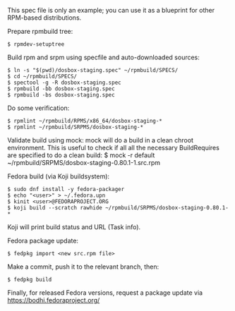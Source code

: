 This spec file is only an example; you can use it as a blueprint for
other RPM-based distributions.

Prepare rpmbuild tree:

    $ rpmdev-setuptree

Build rpm and srpm using specfile and auto-downloaded sources:

    $ ln -s "$(pwd)/dosbox-staging.spec" ~/rpmbuild/SPECS/
    $ cd ~/rpmbuild/SPECS/
    $ spectool -g -R dosbox-staging.spec
    $ rpmbuild -bb dosbox-staging.spec
    $ rpmbuild -bs dosbox-staging.spec

Do some verification:

    $ rpmlint ~/rpmbuild/RPMS/x86_64/dosbox-staging-*
    $ rpmlint ~/rpmbuild/SRPMS/dosbox-staging-*

Validate build using mock:
  mock will do a build in a clean chroot environment. This is useful to check
  if all all the necessary BuildRequires are specified to do a clean build:
    $ mock -r default ~/rpmbuild/SRPMS/dosbox-staging-0.80.1-1.src.rpm

Fedora build (via Koji buildsystem):

    $ sudo dnf install -y fedora-packager
    $ echo "<user>" > ~/.fedora.upn
    $ kinit <user>@FEDORAPROJECT.ORG
    $ koji build --scratch rawhide ~/rpmbuild/SRPMS/dosbox-staging-0.80.1-*

Koji will print build status and URL (Task info).

Fedora package update:

    $ fedpkg import <new src.rpm file>

Make a commit, push it to the relevant branch, then:
    
    $ fedpkg build

Finally, for released Fedora versions, request a package update via <https://bodhi.fedoraproject.org/>
